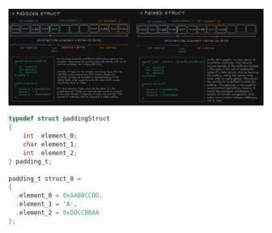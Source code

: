 ![image](https://github.com/RafaelVVolkmer/c-advanced-topics/blob/main/struct_padding/images/packed.png)

```c
typedef struct paddingStruct 
{
    int  element_0;
    char element_1;
    int  element_2;
} padding_t;

padding_t struct_0 =
{
  .element_0 = 0xAABBCCDD,
  .element_1 = 'A',
  .element_2 = 0xDDCCBBAA
};
```

```c

```
